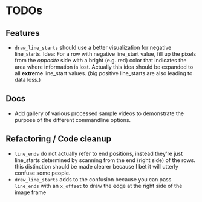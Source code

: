 # TODOs

## Features

- `draw_line_starts` should use a better visualization for negative line_starts. Idea: For a row with negative line_start value, fill up the pixels from the *opposite* side with a bright (e.g. red) color that
  indicates the area where information is lost. Actually this idea should be expanded to all **extreme** line_start values. (big positive line_starts are also leading to data loss.)

## Docs

- Add gallery of various processed sample videos to demonstrate the purpose of the different commandline options.

## Refactoring / Code cleanup

- `line_ends` do not actually refer to end positions, instead they're just line_starts
  determined by scanning from the end (right side) of the rows. this distinction should be made clearer
  because I bet it will utterly confuse some people.
- `draw_line_starts` adds to the confusion because you can pass `line_ends` with an `x_offset` to draw
  the edge at the right side of the image frame
